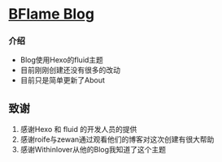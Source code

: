 # [BFlame Blog](https://bflameswift.github.io/)

### 介绍

* Blog使用Hexo的fluid主题
* 目前刚刚创建还没有很多的改动
* 目前只是简单更新了About











## 致谢

1. 感谢Hexo 和 fluid 的开发人员的提供
2. 感谢roife与zewan通过观看他们的博客对这次创建有很大帮助
3. 感谢Withinlover从他的Blog我知道了这个主题
